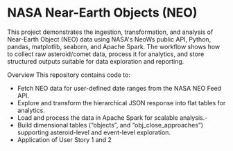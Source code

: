 # NASA Near-Earth Objects (NEO)
This project demonstrates the ingestion, transformation, and analysis of Near-Earth Object (NEO) data using NASA's NeoWs public API, Python, pandas, matplotlib, seaborn, and Apache Spark. The workflow shows how to collect raw asteroid/comet data, process it for analytics, and store structured outputs suitable for data exploration and reporting.

Overview
This repository contains code to:
- Fetch NEO data for user-defined date ranges from the NASA NEO Feed API.
- Explore and transform the hierarchical JSON response into flat tables for analytics.
- Load and process the data in Apache Spark for scalable analysis.- 
- Build dimensional tables (“objects”, and “obj_close_approaches”) supporting asteroid-level and event-level exploration. 
- Application of User Story 1 and 2

